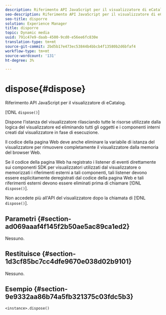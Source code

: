 ```yaml
---
description: Riferimento API JavaScript per il visualizzatore di eCatalog.
seo-description: Riferimento API JavaScript per il visualizzatore di eCatalog.
seo-title: disporre
solution: Experience Manager
title: disporre
topic: Dynamic media
uuid: 791c47e9-daab-4500-9cd0-e56ee6fc830e
translation-type: tm+mt
source-git-commit: 2bd5b17e473ec53844b4bbcb4f13580b2d6bfaf4
workflow-type: tm+mt
source-wordcount: '131'
ht-degree: 3%

---
```



# dispose{#dispose}

Riferimento API JavaScript per il visualizzatore di eCatalog.

[!DNL `dispose()`]

Dispone l’istanza del visualizzatore rilasciando tutte le risorse utilizzate dalla logica del visualizzatore ed eliminando tutti gli oggetti e i componenti interni creati dal visualizzatore in fase di esecuzione.

Il codice della pagina Web deve anche eliminare la variabile di istanza del visualizzatore per rimuovere completamente il visualizzatore dalla memoria del browser Web.

Se il codice della pagina Web ha registrato i listener di eventi direttamente sui componenti SDK per visualizzatori utilizzati dal visualizzatore o memorizzati i riferimenti esterni a tali componenti, tali listener devono essere esplicitamente deregistrati dal codice della pagina Web e tali riferimenti esterni devono essere eliminati prima di chiamare [!DNL `dispose()`].

Non accedete più all&#39;API del visualizzatore dopo la chiamata di [!DNL `dispose()`].

## Parametri {#section-ad069aaaf4f145f2b50ae5ac89ca1ed2}

Nessuno.

## Restituisce {#section-1d3cf85bc7cc4dfe9670e038d02b9101}

Nessuno.

## Esempio {#section-9e9332aa86b74a5fb321375c03fdc5b3}

```
<instance>.dispose()
```

